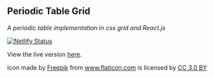 ## Periodic Table Grid

_A periodic table implementation in css grid and React.js_

[![Netlify Status](https://api.netlify.com/api/v1/badges/37e2123d-41de-4973-b04d-6085b7cd3e64/deploy-status)](https://app.netlify.com/sites/ztoben-periodic-table/deploys)

View the live version [here](https://ztoben-periodic-table.netlify.com/).

Icon made by <a href="https://www.freepik.com/" title="Freepik">Freepik</a>
from <a href="https://www.flaticon.com/" title="Flaticon">www.flaticon.com</a>
is licensed by <a href="http://creativecommons.org/licenses/by/3.0/" title="Creative Commons BY 3.0" target="_blank">
CC 3.0 BY</a>
